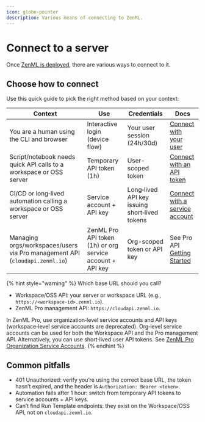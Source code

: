 ```yaml
---
icon: globe-pointer
description: Various means of connecting to ZenML.
---
```


# Connect to a server

Once [ZenML is deployed](../../../getting-started/deploying-zenml/README.md), there are various ways to connect to it.

## Choose how to connect

Use this quick guide to pick the right method based on your context:

| Context | Use | Credentials | Docs |
|---|---|---|---|
| You are a human using the CLI and browser | Interactive login (device flow) | Your user session (24h/30d) | [Connect with your user](./connect-in-with-your-user-interactive.md) |
| Script/notebook needs quick API calls to a workspace or OSS server | Temporary API token (1h) | User-scoped token | [Connect with an API token](./connect-with-an-api-token.md) |
| CI/CD or long‑lived automation calling a workspace or OSS server | Service account + API key | Long‑lived API key issuing short‑lived tokens | [Connect with a service account](./connect-with-a-service-account.md) |
| Managing orgs/workspaces/users via Pro management API (`cloudapi.zenml.io`) | ZenML Pro API token (1h) or org service account + API key | Org-scoped token or API key | See Pro API [Getting Started](https://docs.zenml.io/api-reference/pro-api/getting-started#programmatic-access-with-api-tokens) |

{% hint style="warning" %}
Which base URL should you call?

- Workspace/OSS API: your server or workspace URL (e.g., `https://<workspace-id>.zenml.io`).
- ZenML Pro management API: `https://cloudapi.zenml.io`.

In ZenML Pro, use organization‑level service accounts and API keys (workspace‑level service accounts are deprecated). Org‑level service accounts can be used for both the Workspace API and the Pro management API. Alternatively, you can use short‑lived user API tokens. See [ZenML Pro Organization Service Accounts](https://docs.zenml.io/pro/core-concepts/service-accounts).
{% endhint %}

## Common pitfalls

- 401 Unauthorized: verify you’re using the correct base URL, the token hasn’t expired, and the header is `Authorization: Bearer <token>`.
- Automation fails after 1 hour: switch from temporary API tokens to service accounts + API keys.
- Can’t find Run Template endpoints: they exist on the Workspace/OSS API, not on `cloudapi.zenml.io`.